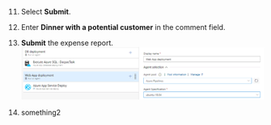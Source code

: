 11. Select **Submit**.

12. Enter **Dinner with a potential customer** in the comment field.

13. **Submit** the expense report.
    ![](/1804.PNG)

14. something2
